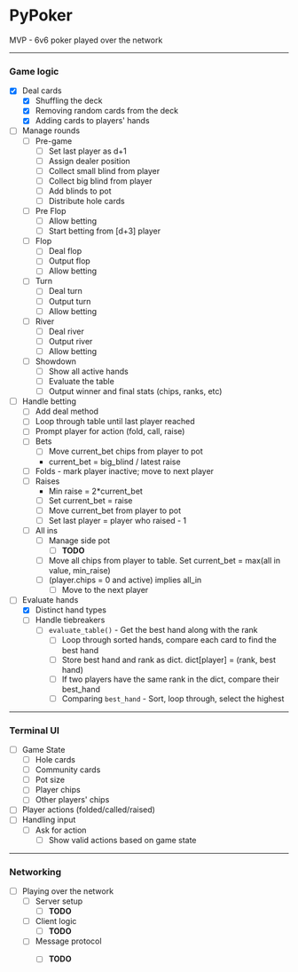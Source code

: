 # PyPoker

MVP - 6v6 poker played over the network

---

### Game logic
- [x] Deal cards
    - [x] Shuffling the deck
    - [x] Removing random cards from the deck
    - [x] Adding cards to players' hands
- [ ] Manage rounds
    - [ ] Pre-game
        - [ ] Set last player as d+1
        - [ ] Assign dealer position
        - [ ] Collect small blind from player
        - [ ] Collect big blind from player
        - [ ] Add blinds to pot
        - [ ] Distribute hole cards
    - [ ] Pre Flop
        - [ ] Allow betting
        - [ ] Start betting from [d+3] player
    - [ ] Flop
        - [ ] Deal flop
        - [ ] Output flop
        - [ ] Allow betting
    - [ ] Turn
        - [ ] Deal turn
        - [ ] Output turn
        - [ ] Allow betting
    - [ ] River
        - [ ] Deal river
        - [ ] Output river
        - [ ] Allow betting
    - [ ] Showdown
        - [ ] Show all active hands
        - [ ] Evaluate the table
        - [ ] Output winner and final stats (chips, ranks, etc)
- [ ] Handle betting
    - [ ] Add deal method
    - [ ] Loop through table until last player reached
    - [ ] Prompt player for action (fold, call, raise)
    - [ ] Bets
        - [ ] Move current_bet chips from player to pot
        - current_bet = big_blind / latest raise
    - [ ] Folds - mark player inactive; move to next player
    - [ ] Raises
        - Min raise = 2*current_bet
        - [ ] Set current_bet = raise
        - [ ] Move current_bet from player to pot
        - [ ] Set last player = player who raised - 1
    - [ ] All ins
        - [ ] Manage side pot
            - [ ] **TODO**
        - [ ] Move all chips from player to table. Set current_bet = max(all in value,
        min_raise)
        - [ ] (player.chips = 0 and active) implies all_in
            - [ ] Move to the next player
- [ ] Evaluate hands
    - [x] Distinct hand types
    - [ ] Handle tiebreakers
        - [ ] `evaluate_table()` - Get the best hand along with the rank
            - [ ] Loop through sorted hands, compare each card to find the
            best hand
            - [ ] Store best hand and rank as dict. dict[player] = (rank, best hand)
            - [ ] If two players have the same rank in the dict, compare their best_hand
            - [ ] Comparing `best_hand` - Sort, loop through, select the highest

---

### Terminal UI
- [ ] Game State
    - [ ] Hole cards
    - [ ] Community cards
    - [ ] Pot size
    - [ ] Player chips
    - [ ] Other players' chips
- [ ] Player actions (folded/called/raised)
- [ ] Handling input
    - [ ] Ask for action
        - [ ] Show valid actions based on game state

---

### Networking
- [ ] Playing over the network
    - [ ] Server setup
        - [ ] **TODO**
    - [ ] Client logic
        - [ ] **TODO**
    - [ ] Message protocol
        - [ ] **TODO**

